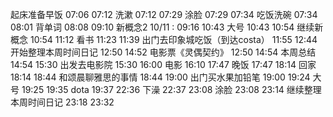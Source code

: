 起床准备早饭	07:06	07:12
洗漱	07:12	07:29
涂脸	07:29	07:34
吃饭洗碗	07:34	08:01
背单词	08:08	09:10
新概念2 10/11 : 09:16	10:43
大号	10:43	10:54
继续新概念	10:54	11:12
看书	11:23	11:39
出门去印象城吃饭（到达costa）	11:55	12:44
开始整理本周时间日记	12:50	14:52
电影票《灵偶契约》	12:50	14:54
本周总结	14:54	15:30
出发去电影院	15:30	16:00
电影	16:10	17:47
晚饭	17:47	18:14
回家	18:14	18:44
和颂晨聊雅思的事情	18:44	19:00
出门买水果加铅笔	19:00	19:24
大号	19:25	19:35
dota	19:37	22:36
下澡	22:37	23:08
涂脸	23:08	23:14
继续整理本周时间日记	23:18	23:32